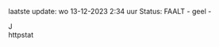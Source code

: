 laatste update: 
wo 13-12-2023  2:34   uur 
Status: FAALT - geel - 
<div class="service R">J</div><div class="service Y">httpstat</div>